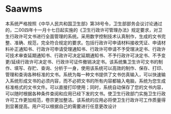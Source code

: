 # Saawms
 本系统严格按照《中华人民共和国卫生部》第38号令，卫生部部务会议讨论通过的，二00四年十一月十七日起实施的《卫生行政许可管理办法》规定要求，对卫生行政许可文书进行全面管理的系统。采用数字控制技术认真制作，生成的文书完整、准确、规范，完全符合规定的要求。包括行政许可申请材料接收凭证、申请材料补正通知书、行政许可申请受理通知书、行政许可申请不予受理决定书、行政许可技术审查延期通知书、行政许可决定延期通知书、不予行政许可决定书、不予变更/延续行政许可决定书、行政许可证件撤销决定书。该系统集卫生许可文书的制作、填写、存贮、查询、分析于一身，使用该系统可以高效的制作、保存、打印、管理和查询各种标准的文书。系统为每一种文书提供了文书仿真输入，可以快速输入系统形成文书的必须内容，而不必把文书的所有内容都输入电脑，系统为您生成标准格式的文书文件。可以直接打印使用；同时，系统自动保存了您的文书内容，可以随时根据各种条件查阅和应用已经下发的文书。使卫生行政部门实施卫生行政许可工作更加规范，卷宗更加整洁。该系统的应用必将使卫生行政许可工作质量得到显著提高。用户可以根据自己的需要进行任意更改设计
